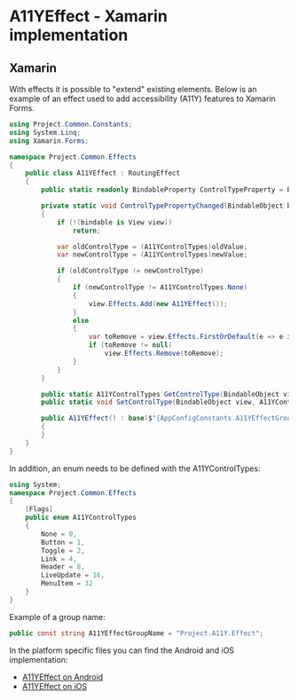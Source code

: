 # A11YEffect - Xamarin implementation

## Xamarin

With effects it is possible to "extend" existing elements. Below is an example of an effect used to add accessibility (A11Y) features to Xamarin Forms.

```csharp
using Project.Common.Constants;
using System.Linq;
using Xamarin.Forms;

namespace Project.Common.Effects
{
    public class A11YEffect : RoutingEffect
    {
        public static readonly BindableProperty ControlTypeProperty = BindableProperty.CreateAttached("ControlType", typeof(A11YControlTypes), typeof(A11YEffect), A11YControlTypes.None, propertyChanged: ControlTypePropertyChanged);

        private static void ControlTypePropertyChanged(BindableObject bindable, object oldValue, object newValue)
        {
            if (!(bindable is View view))
                return;

            var oldControlType = (A11YControlTypes)oldValue;
            var newControlType = (A11YControlTypes)newValue;

            if (oldControlType != newControlType)
            {
                if (newControlType != A11YControlTypes.None)
                {
                    view.Effects.Add(new A11YEffect());
                }
                else
                {
                    var toRemove = view.Effects.FirstOrDefault(e => e is A11YEffect && GetControlType(view) == oldControlType);
                    if (toRemove != null)
                        view.Effects.Remove(toRemove);
                }
            }
        }

        public static A11YControlTypes GetControlType(BindableObject view) => (A11YControlTypes)view?.GetValue(ControlTypeProperty);
        public static void SetControlType(BindableObject view, A11YControlTypes value) => view?.SetValue(ControlTypeProperty, value);

        public A11YEffect() : base($"{AppConfigConstants.A11YEffectGroupName}.{nameof(A11YEffect)}")
        {
        }
    }
}
```

In addition, an enum needs to be defined with the A11YControlTypes:

```csharp
using System;
namespace Project.Common.Effects
{
    [Flags]
    public enum A11YControlTypes
    {
        None = 0,
        Button = 1,
        Toggle = 2,
        Link = 4,
        Header = 8,
        LiveUpdate = 16,
        MenuItem = 32
    }
}
```

Example of a group name:

```csharp
public const string A11YEffectGroupName = "Project.A11Y.Effect";
```

In the platform specific files you can find the Android and iOS implementation:

* [A11YEffect on Android](./A11YEffect_Android.md)
* [A11YEffect on iOS](./A11YEffect_iOS.md)
